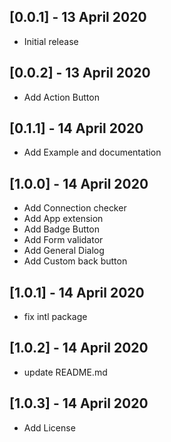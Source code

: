 ## [0.0.1] - 13 April 2020
 - Initial release

## [0.0.2] - 13 April 2020
 - Add Action Button

## [0.1.1] - 14 April 2020
 - Add Example and documentation

## [1.0.0] - 14 April 2020
 - Add Connection checker
 - Add App extension
 - Add Badge Button
 - Add Form validator
 - Add General Dialog
 - Add Custom back button

## [1.0.1] - 14 April 2020
 - fix intl package

## [1.0.2] - 14 April 2020
 - update README.md

## [1.0.3] - 14 April 2020
 - Add License

